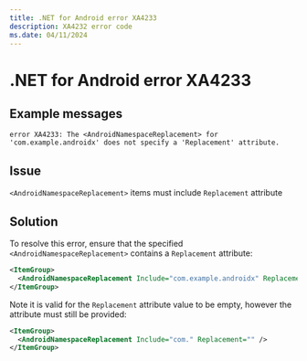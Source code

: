 ```yaml
---
title: .NET for Android error XA4233
description: XA4232 error code
ms.date: 04/11/2024
---
```

# .NET for Android error XA4233

## Example messages

```
error XA4233: The <AndroidNamespaceReplacement> for 'com.example.androidx' does not specify a 'Replacement' attribute.
```

## Issue

`<AndroidNamespaceReplacement>` items must include `Replacement` attribute

## Solution

To resolve this error, ensure that the specified `<AndroidNamespaceReplacement>` contains
a `Replacement` attribute:

```xml
<ItemGroup>
  <AndroidNamespaceReplacement Include="com.example.androidx" Replacement="Example.AndroidX" />
</ItemGroup>
```

Note it is valid for the `Replacement` attribute value to be empty, however the attribute must still be provided:

```xml
<ItemGroup>
  <AndroidNamespaceReplacement Include="com." Replacement="" />
</ItemGroup>
```